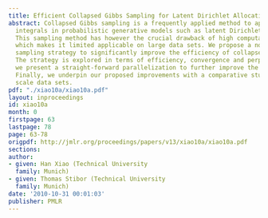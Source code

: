```yaml
---
title: Efficient Collapsed Gibbs Sampling for Latent Dirichlet Allocation
abstract: Collapsed Gibbs sampling is a frequently applied method to approximate intractable
  integrals in probabilistic generative models such as latent Dirichlet allocation.
  This sampling method has however the crucial drawback of high computational complexity,
  which makes it limited applicable on large data sets. We propose a novel dynamic
  sampling strategy to significantly improve the efficiency of collapsed Gibbs sampling.
  The strategy is explored in terms of efficiency, convergence and perplexity. Besides,
  we present a straight-forward parallelization to further improve the efficiency.
  Finally, we underpin our proposed improvements with a comparative study on different
  scale data sets.
pdf: "./xiao10a/xiao10a.pdf"
layout: inproceedings
id: xiao10a
month: 0
firstpage: 63
lastpage: 78
page: 63-78
origpdf: http://jmlr.org/proceedings/papers/v13/xiao10a/xiao10a.pdf
sections: 
author:
- given: Han Xiao (Technical University
  family: Munich)
- given: Thomas Stibor (Technical University
  family: Munich)
date: '2010-10-31 00:01:03'
publisher: PMLR
---
```

